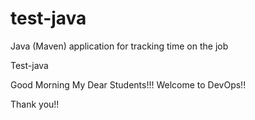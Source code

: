 # test-java
Java (Maven) application for tracking time on the job

Test-java

Good Morning My Dear Students!!! Welcome to DevOps!!

Thank you!!

